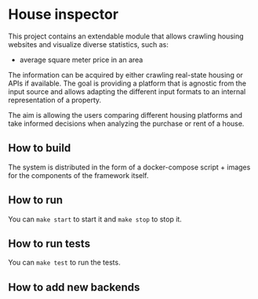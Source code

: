 # House inspector
This project contains an extendable module that allows crawling housing websites and visualize diverse statistics, such as:
- average square meter price in an area

The information can be acquired by either crawling real-state housing or APIs if available. The goal is providing a platform that is agnostic
from the input source and allows adapting the different input formats to an internal representation of a property.

The aim is allowing the users comparing different housing platforms and take informed decisions when
analyzing the purchase or rent of a house.

## How to build
The system is distributed in the form of a docker-compose script + images for the components of the framework itself.

## How to run
You can `make start` to start it and `make stop` to stop it.

## How to run tests
You can `make test` to run the tests.

## How to add new backends

